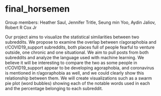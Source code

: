 # final_horsemen
Group members:
Heather Saul,
Jennifer Tritle,
Seung min Yoo,
Aydin Jaliov,
Robert R Cox Jr

Our project aims to visualize the statistical similarities between two subreddits. We propose to examine the overlap between r/agoraphobia and r/COVID19_support subreddits, both places full of people fearful to venture outside, one chronic and one situational. We aim to pull posts from both subreddits and analyze the language used with machine learning. We believe it will be interesting to compare the two as some people in r/COVID19_support appear to be developing agoraphobia, and coronavirus is mentioned in r/agoraphobia as well, and we could clearly show this relationship between them. We will create visualizations such as a swarm pie plot (word bubbles) showing each of the notable words used in each and the percentage belonging to each subreddit.
